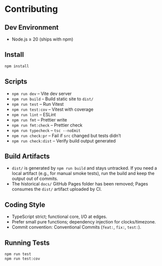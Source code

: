 # Contributing

## Dev Environment

- Node.js ≥ 20 (ships with npm)

## Install

```bash
npm install
```

## Scripts

- `npm run dev` – Vite dev server
- `npm run build` – Build static site to `dist/`
- `npm run test` – Run Vitest
- `npm run test:cov` – Vitest with coverage
- `npm run lint` – ESLint
- `npm run fmt` – Prettier write
- `npm run fmt:check` – Prettier check
- `npm run typecheck` – `tsc --noEmit`
- `npm run check:pr` – Fail if `src` changed but tests didn’t
- `npm run check:dist` – Verify build output generated

## Build Artifacts

- `dist/` is generated by `npm run build` and stays untracked. If you need a local artifact (e.g., for manual smoke tests), run the build and keep the output out of commits.
- The historical `docs/` GitHub Pages folder has been removed; Pages consumes the `dist/` artifact uploaded by CI.

## Coding Style

- TypeScript strict; functional core, I/O at edges.
- Prefer small pure functions; dependency injection for clocks/timezone.
- Commit convention: Conventional Commits (`feat:`, `fix:`, `test:`).

## Running Tests

```bash
npm run test
npm run test:cov
```
